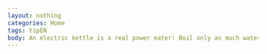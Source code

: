 ```yaml
---
layout: nothing
categories: Home
tags: tipEN
body: An electric kettle is a real power eater! Boil only as much water as you need.
---
```

